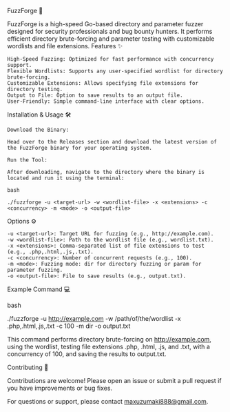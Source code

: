 FuzzForge 🚀

FuzzForge is a high-speed Go-based directory and parameter fuzzer designed for security professionals and bug bounty hunters. It performs efficient directory brute-forcing and parameter testing with customizable wordlists and file extensions.
Features ✨

    High-Speed Fuzzing: Optimized for fast performance with concurrency support.
    Flexible Wordlists: Supports any user-specified wordlist for directory brute-forcing.
    Customizable Extensions: Allows specifying file extensions for directory testing.
    Output to File: Option to save results to an output file.
    User-Friendly: Simple command-line interface with clear options.

Installation & Usage 🛠️

    Download the Binary:

    Head over to the Releases section and download the latest version of the FuzzForge binary for your operating system.

    Run the Tool:

    After downloading, navigate to the directory where the binary is located and run it using the terminal:

    bash

    ./fuzzforge -u <target-url> -w <wordlist-file> -x <extensions> -c <concurrency> -m <mode> -o <output-file>

Options ⚙️

    -u <target-url>: Target URL for fuzzing (e.g., http://example.com).
    -w <wordlist-file>: Path to the wordlist file (e.g., wordlist.txt).
    -x <extensions>: Comma-separated list of file extensions to test (e.g., .php,.html,.js,.txt).
    -c <concurrency>: Number of concurrent requests (e.g., 100).
    -m <mode>: Fuzzing mode: dir for directory fuzzing or param for parameter fuzzing.
    -o <output-file>: File to save results (e.g., output.txt).

Example Command 💻

bash

./fuzzforge -u http://example.com -w /path/of/the/wordlist -x .php,.html,.js,.txt -c 100 -m dir -o output.txt

This command performs directory brute-forcing on http://example.com, using the wordlist, testing file extensions .php, .html, .js, and .txt, with a concurrency of 100, and saving the results to output.txt.

Contributing 🤝

Contributions are welcome! Please open an issue or submit a pull request if you have improvements or bug fixes.

For questions or support, please contact maxuzumaki888@gmail.com.